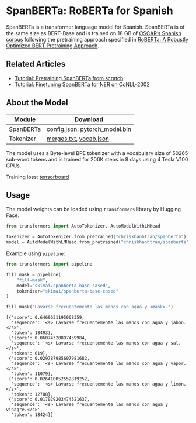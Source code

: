 # SpanBERTa: RoBERTa for Spanish

SpanBERTa is a transformer language model for Spanish. SpanBERTa is of the same size as BERT-Base and is trained on 18 GB of [OSCAR’s Spanish corpus](https://oscar-corpus.com/) following the pretraining approach specified in [RoBERTa: A Robustly Optimized BERT Pretraining Approach](https://arxiv.org/pdf/1907.11692.pdf).

## Related Articles
- [Tutorial: Pretraining SpanBERTa from scratch](https://colab.research.google.com/drive/1mXWYYkB9UjRdklPVSDvAcUDralmv3Pgv)
- [Tutorial: Finetuning SpanBERTa for NER on CoNLL-2002](https://colab.research.google.com/drive/1ezuE7wC7Fa21Wu3fvzRffx2m14CAySS1#scrollTo=LhKZ3vItVBzi)

## About the Model
|Module| Download |
|------|----------|
| SpanBERTa | [config.json](https://s3.amazonaws.com/models.huggingface.co/bert/skimai/spanberta-base-cased/config.json), [pytorch_model.bin](https://s3.amazonaws.com/models.huggingface.co/bert/skimai/spanberta-base-cased/pytorch_model.bin) |
| Tokenizer | [merges.txt](https://s3.amazonaws.com/models.huggingface.co/bert/skimai/spanberta-base-cased/merges.txt), [vocab.json](https://s3.amazonaws.com/models.huggingface.co/bert/skimai/spanberta-base-cased/vocab.json) |

The model uses a Byte-level BPE tokenizer with a vocabulary size of 50265 sub-word tokens and is trained for 200K steps in 8 days using 4 Tesla V100 GPUs.

Training loss: [tensorboard](https://tensorboard.dev/experiment/4wOFJBwPRBK9wjKE6F32qQ/#scalars)

## Usage
The model weights can be loaded using `transformers` library by Hugging Face.

```python
from transformers import AutoTokenizer, AutoModelWithLMHead

tokenizer = AutoTokenizer.from_pretrained("chriskhanhtran/spanberta")
model = AutoModelWithLMHead.from_pretrained("chriskhanhtran/spanberta")
```

Example using `pipeline`:

```python
from transformers import pipeline

fill_mask = pipeline(
    "fill-mask",
    model="skimai/spanberta-base-cased",
    tokenizer="skimai/spanberta-base-cased"
)

fill_mask("Lavarse frecuentemente las manos con agua y <mask>.")
```

	[{'score': 0.6469631195068359,
	  'sequence': '<s> Lavarse frecuentemente las manos con agua y jabón.</s>',
	  'token': 18493},
	 {'score': 0.06074320897459984,
	  'sequence': '<s> Lavarse frecuentemente las manos con agua y sal.</s>',
	  'token': 619},
	 {'score': 0.029787985607981682,
	  'sequence': '<s> Lavarse frecuentemente las manos con agua y vapor.</s>',
	  'token': 11079},
	 {'score': 0.026410052552819252,
	  'sequence': '<s> Lavarse frecuentemente las manos con agua y limón.</s>',
	  'token': 12788},
	 {'score': 0.017029203474521637,
	  'sequence': '<s> Lavarse frecuentemente las manos con agua y vinagre.</s>',
	  'token': 18424}]



